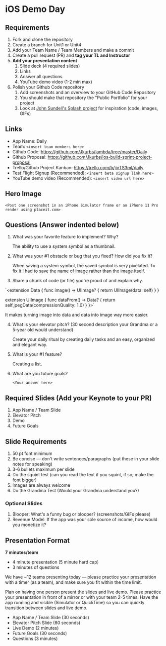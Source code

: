 # iOS Demo Day

## Requirements

1. Fork and clone the repository
2. Create a branch for Unit1 or Unit4
3. Add your Team Name / Team Members and make a commit
4. Create a pull request (PR) and **tag your TL and Instructor**
5. **Add your presentation content**
    1. Slide deck (4 required slides)
    2. Links
    3. Answer all questions 
    4. YouTube demo video (1-2 min max)
6. Polish your Github Code repository
    1. Add screenshots and an overview to your GitHub Code Repository
    2. You should make that repository the "Public Portfolio" for your project
    3. Look at [John Sundell's Splash project](https://github.com/JohnSundell/Splash) for inspiration (code, images, GIFs)


## Links

* App Name: Daily 
* Team: `<insert team members here>`
* Github Code: https://github.com/Jkurbs/lambda/tree/master/Daily
* Github Proposal: https://github.com/Jkurbs/ios-build-sprint-project-proposal
* Trello/Github Project Kanban: https://trello.com/b/jivTS3ml/daily
* Test Flight Signup (Recommended): `<insert beta signup link here>`
* YouTube demo video (Recommended): `<insert video url here>`

## Hero Image

`<Post one screenshot in an iPhone Simulator frame or an iPhone 11 Pro render using placeit.com>`

## Questions (Answer indented below)

1. What was your favorite feature to implement? Why?

    The ability to use a system symbol as a thumbnail.

2. What was your #1 obstacle or bug that you fixed? How did you fix it?

    When saving a system symbol, the saved symbol is very pixelated.
    To fix it I had to save the name of image rather than the image itself. 
  
3. Share a chunk of code (or file) you're proud of and explain why.


`<extension Data {
    func image() -> UIImage? {
        return UIImage(data: self)
    }
}

extension UIImage {
    func dataFrom() -> Data? {
        return self.jpegData(compressionQuality: 1.0)
    }
}>`

It makes turning image into data and data into image way more easier. 


  
4. What is your elevator pitch? (30 second description your Grandma or a 5-year old would understand)

    Create your daily ritual by creating daily tasks and an easy, organized and elegant way.
  
5. What is your #1 feature?

    Creating a list. 
  
6. What are you future goals?

    `<Your answer here>`

## Required Slides (Add your Keynote to your PR)

1. App Name / Team Slide
2. Elevator Pitch
3. Demo
4. Future Goals

## Slide Requirements

1. 50 pt font minimum
2. Be concise — don't write sentences/paragraphs (put these in your slide notes for speaking)
3. 3-6 bullets maximum per slide
4. Do the squint test (can you read the text if you squint, if so, make the font bigger)
6. Images are always welcome
7. Do the Grandma Test (Would your Grandma understand you?)

### Optional Slides

1. Blooper: What's a funny bug or blooper? (screenshots/GIFs please)
2. Revenue Model: If the app was your sole source of income, how would you monetize it?

## Presentation Format

**7 minutes/team**

* 4 minute presentation (5 minute hard cap)
* 3 minutes of questions

We have ~12 teams presenting today — please practice your presentation with a timer (as a team), and make sure you fit within the time limit.

Plan on having one person present the slides and live demo. Please practice your presentation in front of a mirror or with your team 2-5 times. Have the app running and visible (Simulator or QuickTime) so you can quickly transition between slides and live demo.

* App Name / Team Slide (30 seconds)
* Elevator Pitch Slide (60 seconds)
* Live Demo (2 minutes)
* Future Goals (30 seconds)
* Questions (3 minutes)
